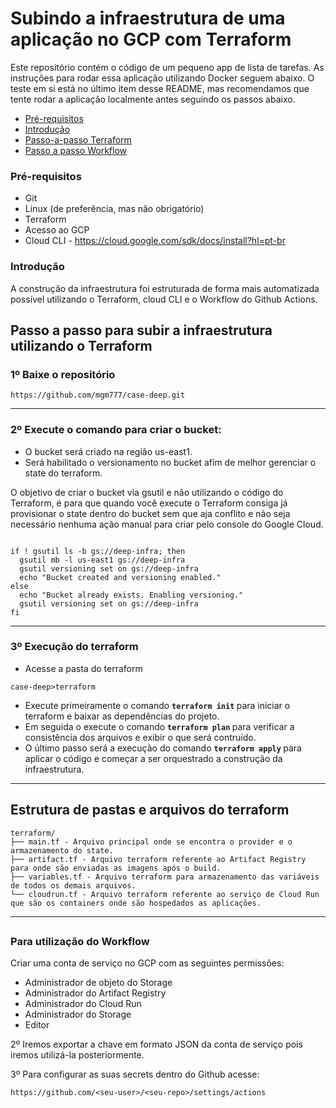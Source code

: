 # Subindo a infraestrutura de uma aplicação no GCP com Terraform

Este repositório contém o código de um pequeno app de lista de tarefas. As instruções para rodar essa aplicação utilizando Docker seguem abaixo. O teste em si está no último item desse README, mas recomendamos que tente rodar a aplicação localmente antes seguindo os passos abaixo.

<!--ts-->
  * [Pré-requisitos](#prerequisites)
  * [Introdução](#introduction)
  * [Passo-a-passo Terraform](#step-by-step)
  * [Passo a passo Workflow](#Workflow)
<!--te-->

### Pré-requisitos<a name="prerequisites"></a>

- Git
- Linux (de preferência, mas não obrigatório)
- Terraform
- Acesso ao GCP
- Cloud CLI - https://cloud.google.com/sdk/docs/install?hl=pt-br

### Introdução<a name="introduction"></a>

A construção da infraestrutura foi estruturada de forma mais automatizada possível utilizando o Terraform, cloud CLI e o Workflow do Github Actions.

## Passo a passo para subir a infraestrutura utilizando o Terraform <a name="step-by-step"></a>

### 1º Baixe o repositório

```
https://github.com/mgm777/case-deep.git

```
---

### 2º Execute o comando para criar o bucket:
 - O bucket será criado na região us-east1.
 - Será habilitado o versionamento no bucket afim de melhor gerenciar o state do terraform.

O objetivo de criar o bucket via gsutil e não utilizando o código do Terraform, é para que quando você execute o Terraform consiga já provisionar o state dentro do bucket sem que aja conflito e não seja necessário nenhuma ação manual para criar pelo console do Google Cloud.
```

if ! gsutil ls -b gs://deep-infra; then
  gsutil mb -l us-east1 gs://deep-infra
  gsutil versioning set on gs://deep-infra
  echo "Bucket created and versioning enabled."
else
  echo "Bucket already exists. Enabling versioning."
  gsutil versioning set on gs://deep-infra
fi

```
---
### 3º Execução do terraform

- Acesse a pasta do terraform 
 ```
 case-deep>terraform
 ```
 - Execute primeiramente o comando <b> ```terraform init``` </b> para iniciar o terraform e baixar as dependências do projeto.
 - Em seguida o execute o comando <b> ```terraform plan``` </b> para verificar a consistência dos arquivos e exibir o que será contruído.
 - O último passo será a execução do comando <b> ```terraform apply``` </b>para aplicar o código e começar a ser orquestrado a construção da infraestrutura.

---

## Estrutura de pastas e arquivos do terraform

```
terraform/
├── main.tf - Arquivo principal onde se encontra o provider e o armazenamento do state.
├── artifact.tf - Arquivo terraform referente ao Artifact Registry para onde são enviadas as imagens após o build.
├── variables.tf - Arquivo terraform para armazenamento das variáveis de todos os demais arquivos.
└── cloudrun.tf - Arquivo terraform referente ao serviço de Cloud Run que são os containers onde são hospedados as aplicações.
```
 ---
 
##


### Para utilização do Workflow<a name="Workflow"></a>

Criar uma conta de serviço no GCP com as seguintes permissões:
  - Administrador de objeto do Storage
  - Administrador do Artifact Registry
  - Administrador do Cloud Run
  - Administrador do Storage
  - Editor

2º Iremos exportar a chave em formato JSON da conta de serviço pois iremos utilizá-la posteriormente.

3º Para configurar as suas secrets dentro do Github acesse:




```
https://github.com/<seu-user>/<seu-repo>/settings/actions

```


